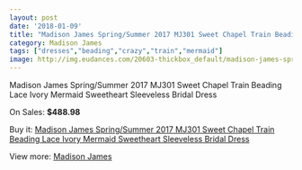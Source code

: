 ```yaml
---
layout: post
date: '2018-01-09'
title: "Madison James Spring/Summer 2017 MJ301 Sweet Chapel Train Beading Lace Ivory Mermaid Sweetheart Sleeveless Bridal Dress"
category: Madison James
tags: ["dresses","beading","crazy","train","mermaid"]
image: http://img.eudances.com/20603-thickbox_default/madison-james-spring-summer-2017-mj301-sweet-chapel-train-beading-lace-ivory-mermaid-sweetheart-sleeveless-bridal-dress.jpg
---
```

Madison James Spring/Summer 2017 MJ301 Sweet Chapel Train Beading Lace Ivory Mermaid Sweetheart Sleeveless Bridal Dress

On Sales: **$488.98**
<a href="https://www.eudances.com/en/madison-james/6188-madison-james-spring-summer-2017-mj301-sweet-chapel-train-beading-lace-ivory-mermaid-sweetheart-sleeveless-bridal-dress.html"><amp-img layout="responsive" width="600" height="600" src="//img.eudances.com/20603-thickbox_default/madison-james-spring-summer-2017-mj301-sweet-chapel-train-beading-lace-ivory-mermaid-sweetheart-sleeveless-bridal-dress.jpg" alt="Madison James Spring/Summer 2017 MJ301 Sweet Chapel Train Beading Lace Ivory Mermaid Sweetheart Sleeveless Bridal Dress 0" /></a>
<a href="https://www.eudances.com/en/madison-james/6188-madison-james-spring-summer-2017-mj301-sweet-chapel-train-beading-lace-ivory-mermaid-sweetheart-sleeveless-bridal-dress.html"><amp-img layout="responsive" width="600" height="600" src="//img.eudances.com/20608-thickbox_default/madison-james-spring-summer-2017-mj301-sweet-chapel-train-beading-lace-ivory-mermaid-sweetheart-sleeveless-bridal-dress.jpg" alt="Madison James Spring/Summer 2017 MJ301 Sweet Chapel Train Beading Lace Ivory Mermaid Sweetheart Sleeveless Bridal Dress 1" /></a>
<a href="https://www.eudances.com/en/madison-james/6188-madison-james-spring-summer-2017-mj301-sweet-chapel-train-beading-lace-ivory-mermaid-sweetheart-sleeveless-bridal-dress.html"><amp-img layout="responsive" width="600" height="600" src="//img.eudances.com/20607-thickbox_default/madison-james-spring-summer-2017-mj301-sweet-chapel-train-beading-lace-ivory-mermaid-sweetheart-sleeveless-bridal-dress.jpg" alt="Madison James Spring/Summer 2017 MJ301 Sweet Chapel Train Beading Lace Ivory Mermaid Sweetheart Sleeveless Bridal Dress 2" /></a>
<a href="https://www.eudances.com/en/madison-james/6188-madison-james-spring-summer-2017-mj301-sweet-chapel-train-beading-lace-ivory-mermaid-sweetheart-sleeveless-bridal-dress.html"><amp-img layout="responsive" width="600" height="600" src="//img.eudances.com/20606-thickbox_default/madison-james-spring-summer-2017-mj301-sweet-chapel-train-beading-lace-ivory-mermaid-sweetheart-sleeveless-bridal-dress.jpg" alt="Madison James Spring/Summer 2017 MJ301 Sweet Chapel Train Beading Lace Ivory Mermaid Sweetheart Sleeveless Bridal Dress 3" /></a>
<a href="https://www.eudances.com/en/madison-james/6188-madison-james-spring-summer-2017-mj301-sweet-chapel-train-beading-lace-ivory-mermaid-sweetheart-sleeveless-bridal-dress.html"><amp-img layout="responsive" width="600" height="600" src="//img.eudances.com/20605-thickbox_default/madison-james-spring-summer-2017-mj301-sweet-chapel-train-beading-lace-ivory-mermaid-sweetheart-sleeveless-bridal-dress.jpg" alt="Madison James Spring/Summer 2017 MJ301 Sweet Chapel Train Beading Lace Ivory Mermaid Sweetheart Sleeveless Bridal Dress 4" /></a>
<a href="https://www.eudances.com/en/madison-james/6188-madison-james-spring-summer-2017-mj301-sweet-chapel-train-beading-lace-ivory-mermaid-sweetheart-sleeveless-bridal-dress.html"><amp-img layout="responsive" width="600" height="600" src="//img.eudances.com/20604-thickbox_default/madison-james-spring-summer-2017-mj301-sweet-chapel-train-beading-lace-ivory-mermaid-sweetheart-sleeveless-bridal-dress.jpg" alt="Madison James Spring/Summer 2017 MJ301 Sweet Chapel Train Beading Lace Ivory Mermaid Sweetheart Sleeveless Bridal Dress 5" /></a>

Buy it: [Madison James Spring/Summer 2017 MJ301 Sweet Chapel Train Beading Lace Ivory Mermaid Sweetheart Sleeveless Bridal Dress](https://www.eudances.com/en/madison-james/6188-madison-james-spring-summer-2017-mj301-sweet-chapel-train-beading-lace-ivory-mermaid-sweetheart-sleeveless-bridal-dress.html "Madison James Spring/Summer 2017 MJ301 Sweet Chapel Train Beading Lace Ivory Mermaid Sweetheart Sleeveless Bridal Dress")

View more: [Madison James](https://www.eudances.com/en/75-Madison-James "Madison James")